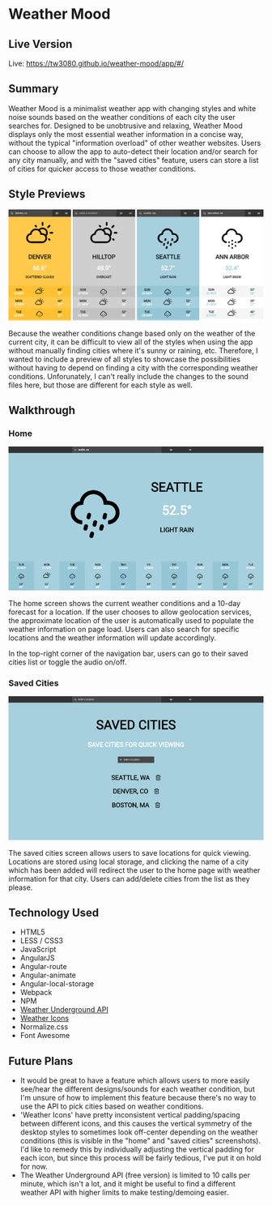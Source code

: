 # Weather Mood

## Live Version
Live: https://tw3080.github.io/weather-mood/app/#/

## Summary
Weather Mood is a minimalist weather app with changing styles and white noise sounds based on the weather conditions of each city the user searches for. Designed to be unobtrusive and relaxing, Weather Mood displays only the most essential weather information in a concise way, without the typical "information overload" of other weather websites. Users can choose to allow the app to auto-detect their location and/or search for any city manually, and with the "saved cities" feature, users can store a list of cities for quicker access to those weather conditions.

## Style Previews
<p align="center">
  <img src="./app/assets/img/screenshots/all-styles.png">
</p>

Because the weather conditions change based only on the weather of the current city, it can be difficult to view all of the styles when using the app without manually finding cities where it's sunny or raining, etc. Therefore, I wanted to include a preview of all styles to showcase the possibilities without having to depend on finding a city with the corresponding weather conditions. Unforunately, I can't really include the changes to the sound files here, but those are different for each style as well.

## Walkthrough

### Home
<p align="center">
    <img src="./app/assets/img/screenshots/desktop-home-rain.png">
</p>

The home screen shows the current weather conditions and a 10-day forecast for a location. If the user chooses to allow geolocation services, the approximate location of the user is automatically used to populate the weather information on page load. Users can also search for specific locations and the weather information will update accordingly.

In the top-right corner of the navigation bar, users can go to their saved cities list or toggle the audio on/off.

### Saved Cities
<p align="center">
    <img src="./app/assets/img/screenshots/desktop-saved-cities.png">
</p>

The saved cities screen allows users to save locations for quick viewing. Locations are stored using local storage, and clicking the name of a city which has been added will redirect the user to the home page with weather information for that city. Users can add/delete cities from the list as they please.

## Technology Used
* HTML5
* LESS / CSS3
* JavaScript
* AngularJS
* Angular-route
* Angular-animate
* Angular-local-storage
* Webpack
* NPM
* [Weather Underground API](https://www.wunderground.com/weather/api/)
* [Weather Icons](https://erikflowers.github.io/weather-icons/)
* Normalize.css
* Font Awesome

## Future Plans
* It would be great to have a feature which allows users to more easily see/hear the different designs/sounds for each weather condition, but I'm unsure of how to implement this feature because there's no way to use the API to pick cities based on weather conditions.
* 'Weather Icons' have pretty inconsistent vertical padding/spacing between different icons, and this causes the vertical symmetry of the desktop styles to sometimes look off-center depending on the weather conditions (this is visible in the "home" and "saved cities" screenshots). I'd like to remedy this by individually adjusting the vertical padding for each icon, but since this process will be fairly tedious, I've put it on hold for now.
* The Weather Underground API (free version) is limited to 10 calls per minute, which isn't a lot, and it might be useful to find a different weather API with higher limits to make testing/demoing easier.
